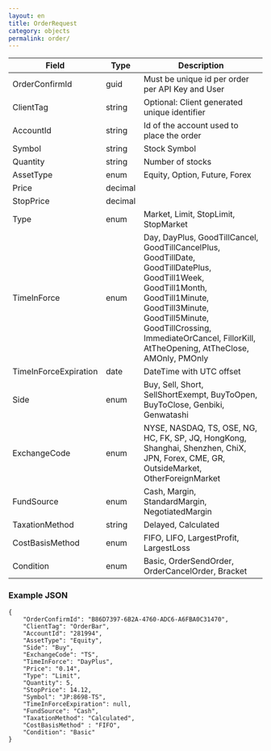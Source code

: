 ```yaml
---
layout: en
title: OrderRequest
category: objects
permalink: order/
---
```


| Field | Type | Description |
| ----- | ---- | ----------- |
| OrderConfirmId | guid | Must be unique id per order per API Key and User |
| ClientTag | string | Optional: Client generated unique identifier |
| AccountId | string | Id of the account used to place the order |
| Symbol | string | Stock Symbol |
| Quantity | string | Number of stocks|
| AssetType | enum | Equity, Option, Future, Forex |
| Price | decimal |  |
| StopPrice | decimal | |
| Type | enum | Market, Limit, StopLimit, StopMarket |
| TimeInForce | enum | Day, DayPlus, GoodTillCancel, GoodTillCancelPlus, GoodTillDate, GoodTillDatePlus, GoodTill1Week, GoodTill1Month, GoodTill1Minute, GoodTill3Minute, GoodTill5Minute, GoodTillCrossing, ImmediateOrCancel, FillorKill, AtTheOpening, AtTheClose, AMOnly, PMOnly  |
| TimeInForceExpiration | date | DateTime with UTC offset |
| Side | enum | Buy, Sell, Short, SellShortExempt, BuyToOpen, BuyToClose, Genbiki, Genwatashi |
| ExchangeCode | enum | NYSE, NASDAQ, TS, OSE, NG, HC, FK, SP, JQ, HongKong, Shanghai, Shenzhen, ChiX, JPN, Forex, CME, GR, OutsideMarket, OtherForeignMarket |
| FundSource | enum | Cash, Margin, StandardMargin, NegotiatedMargin |
| TaxationMethod | string | Delayed, Calculated |
| CostBasisMethod | enum | FIFO, LIFO, LargestProfit, LargestLoss |
| Condition | enum | Basic, OrderSendOrder, OrderCancelOrder, Bracket  |

### Example JSON

    {
        "OrderConfirmId": "B86D7397-6B2A-4760-ADC6-A6FBA0C31470",
        "ClientTag": "OrderBar",
        "AccountId": "281994",
        "AssetType": "Equity",
        "Side": "Buy",
        "ExchangeCode": "TS",
        "TimeInForce": "DayPlus",
        "Price": "0.14",
        "Type": "Limit",
        "Quantity": 5,
        "StopPrice": 14.12,
        "Symbol": "JP:8698-TS",
        "TimeInForceExpiration": null,
        "FundSource": "Cash",
        "TaxationMethod": "Calculated",
        "CostBasisMethod" : "FIFO",
        "Condition": "Basic"
    }
    